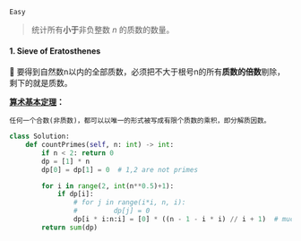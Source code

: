 `Easy`

> 统计所有**小于**非负整数 *n* 的质数的数量。

#### 1. Sieve of Eratosthenes

:thinking: 要得到自然数n以内的全部质数，必须把不大于根号n的所有**质数的倍数**剔除，剩下的就是质数。

**[算术基本定理](https://baike.baidu.com/item/算术基本定理)：**

```
任何一个合数(非质数)，都可以以唯一的形式被写成有限个质数的乘积，即分解质因数。
```

```python
class Solution:
    def countPrimes(self, n: int) -> int:
        if n < 2: return 0
        dp = [1] * n
        dp[0] = dp[1] = 0  # 1,2 are not primes

        for i in range(2, int(n**0.5)+1):  
            if dp[i]:
                # for j in range(i*i, n, i):
                #         dp[j] = 0
                dp[i * i:n:i] = [0] * ((n - 1 - i * i) // i + 1)  # much faster
        return sum(dp)
```

